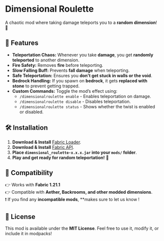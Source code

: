 # Dimensional Roulette
A chaotic mod where taking damage teleports you to a **random dimension**! 🌌

## 🌟 Features
- **Teleportation Chaos:** Whenever you take **damage**, you get **randomly teleported** to another dimension.
- **Fire Safety:** Removes **fire** before teleporting.
- **Slow Falling Buff:** Prevents **fall damage** when teleporting.
- **Safe Teleportation:** Ensures you **don't get stuck in walls or the void**.
- **Bedrock Handling:** If you spawn on **bedrock**, it gets **replaced with stone** to prevent getting trapped.
- **Custom Commands:** Toggle the mod’s effect using:
  - `/dimensionalroulette enable` - Enables teleportation on damage.
  - `/dimensionalroulette disable` - Disables teleportation.
  - `/dimensionalroulette status` - Shows whether the twist is enabled or disabled.

## 🛠️ Installation
1. **Download & Install** [Fabric Loader](https://fabricmc.net/use/).
2. **Download & Install** [Fabric API](https://modrinth.com/mod/fabric-api).
3. **Place `dimensional_roulette-x.x.x.jar` into your `mods/` folder**.
4. **Play and get ready for random teleportation!** 🚀

## 🔧 Compatibility
👉 Works with **Fabric 1.21.1**  
👉 Compatible with **Aether, Backrooms, and other modded dimensions**.  
❗ If you find any **incompatible mods**, **makes sure to let us know !

## 📝 License
This mod is available under the **MIT License**. Feel free to use it, modify it, or include it in modpacks!
